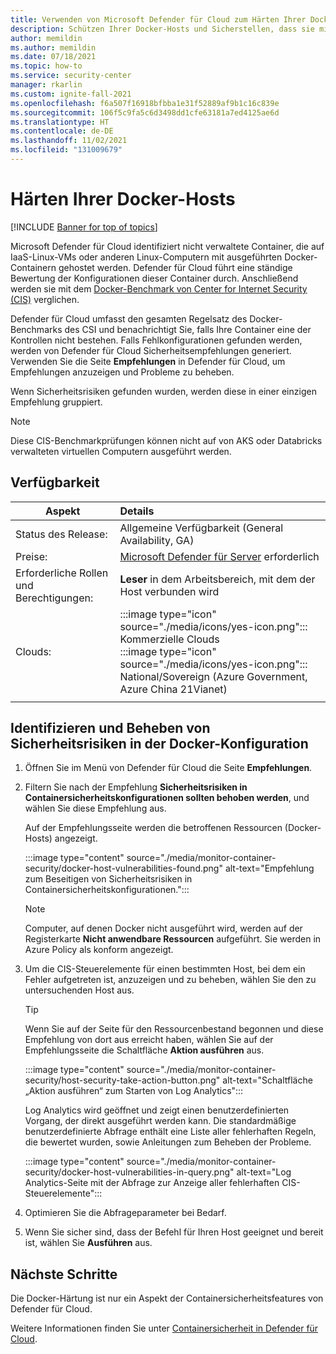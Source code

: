 ```yaml
---
title: Verwenden von Microsoft Defender für Cloud zum Härten Ihrer Docker-Hosts und Schützen der Container
description: Schützen Ihrer Docker-Hosts und Sicherstellen, dass sie mit dem CIS-Docker-Benchmark konform sind
author: memildin
ms.author: memildin
ms.date: 07/18/2021
ms.topic: how-to
ms.service: security-center
manager: rkarlin
ms.custom: ignite-fall-2021
ms.openlocfilehash: f6a507f16918bfbba1e31f52889af9b1c16c839e
ms.sourcegitcommit: 106f5c9fa5c6d3498dd1cfe63181a7ed4125ae6d
ms.translationtype: HT
ms.contentlocale: de-DE
ms.lasthandoff: 11/02/2021
ms.locfileid: "131009679"
---
```

# <a name="harden-your-docker-hosts"></a>Härten Ihrer Docker-Hosts

[!INCLUDE [Banner for top of topics](./includes/banner.md)]

Microsoft Defender für Cloud identifiziert nicht verwaltete Container, die auf IaaS-Linux-VMs oder anderen Linux-Computern mit ausgeführten Docker-Containern gehostet werden. Defender für Cloud führt eine ständige Bewertung der Konfigurationen dieser Container durch. Anschließend werden sie mit dem [Docker-Benchmark von Center for Internet Security (CIS)](https://www.cisecurity.org/benchmark/docker/) verglichen.

Defender für Cloud umfasst den gesamten Regelsatz des Docker-Benchmarks des CSI und benachrichtigt Sie, falls Ihre Container eine der Kontrollen nicht bestehen. Falls Fehlkonfigurationen gefunden werden, werden von Defender für Cloud Sicherheitsempfehlungen generiert. Verwenden Sie die Seite **Empfehlungen** in Defender für Cloud, um Empfehlungen anzuzeigen und Probleme zu beheben.

Wenn Sicherheitsrisiken gefunden wurden, werden diese in einer einzigen Empfehlung gruppiert.

>[!NOTE]
> Diese CIS-Benchmarkprüfungen können nicht auf von AKS oder Databricks verwalteten virtuellen Computern ausgeführt werden.

## <a name="availability"></a>Verfügbarkeit

|Aspekt|Details|
|----|:----|
|Status des Release:|Allgemeine Verfügbarkeit (General Availability, GA)|
|Preise:|[Microsoft Defender für Server](defender-for-servers-introduction.md) erforderlich|
|Erforderliche Rollen und Berechtigungen:|**Leser** in dem Arbeitsbereich, mit dem der Host verbunden wird|
|Clouds:|:::image type="icon" source="./media/icons/yes-icon.png"::: Kommerzielle Clouds<br>:::image type="icon" source="./media/icons/yes-icon.png"::: National/Sovereign (Azure Government, Azure China 21Vianet)|
|||

## <a name="identify-and-remediate-security-vulnerabilities-in-your-docker-configuration"></a>Identifizieren und Beheben von Sicherheitsrisiken in der Docker-Konfiguration

1. Öffnen Sie im Menü von Defender für Cloud die Seite **Empfehlungen**.

1. Filtern Sie nach der Empfehlung **Sicherheitsrisiken in Containersicherheitskonfigurationen sollten behoben werden**, und wählen Sie diese Empfehlung aus.

    Auf der Empfehlungsseite werden die betroffenen Ressourcen (Docker-Hosts) angezeigt. 

    :::image type="content" source="./media/monitor-container-security/docker-host-vulnerabilities-found.png" alt-text="Empfehlung zum Beseitigen von Sicherheitsrisiken in Containersicherheitskonfigurationen.":::

    > [!NOTE]
    > Computer, auf denen Docker nicht ausgeführt wird, werden auf der Registerkarte **Nicht anwendbare Ressourcen** aufgeführt. Sie werden in Azure Policy als konform angezeigt. 

1. Um die CIS-Steuerelemente für einen bestimmten Host, bei dem ein Fehler aufgetreten ist, anzuzeigen und zu beheben, wählen Sie den zu untersuchenden Host aus. 

    > [!TIP]
    > Wenn Sie auf der Seite für den Ressourcenbestand begonnen und diese Empfehlung von dort aus erreicht haben, wählen Sie auf der Empfehlungsseite die Schaltfläche **Aktion ausführen** aus.
    >
    > :::image type="content" source="./media/monitor-container-security/host-security-take-action-button.png" alt-text="Schaltfläche „Aktion ausführen“ zum Starten von Log Analytics":::

    Log Analytics wird geöffnet und zeigt einen benutzerdefinierten Vorgang, der direkt ausgeführt werden kann. Die standardmäßige benutzerdefinierte Abfrage enthält eine Liste aller fehlerhaften Regeln, die bewertet wurden, sowie Anleitungen zum Beheben der Probleme.

    :::image type="content" source="./media/monitor-container-security/docker-host-vulnerabilities-in-query.png" alt-text="Log Analytics-Seite mit der Abfrage zur Anzeige aller fehlerhaften CIS-Steuerelemente":::

1. Optimieren Sie die Abfrageparameter bei Bedarf.

1. Wenn Sie sicher sind, dass der Befehl für Ihren Host geeignet und bereit ist, wählen Sie **Ausführen** aus.


## <a name="next-steps"></a>Nächste Schritte

Die Docker-Härtung ist nur ein Aspekt der Containersicherheitsfeatures von Defender für Cloud. 

Weitere Informationen finden Sie unter [Containersicherheit in Defender für Cloud](container-security.md).
